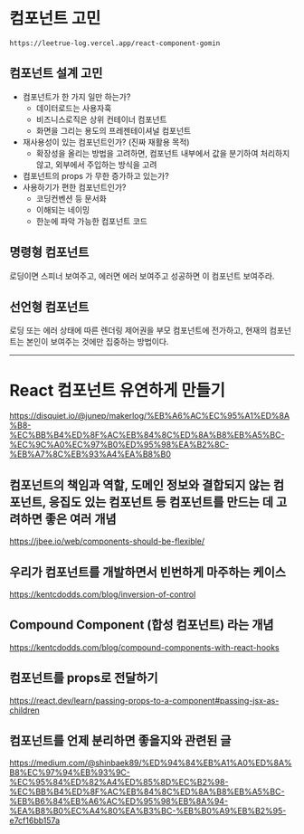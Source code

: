 # 컴포넌트 고민

`https://leetrue-log.vercel.app/react-component-gomin`

## 컴포넌트 설계 고민

- 컴포넌트가 한 가지 일만 하는가?
  - 데이터로드는 사용자훅
  - 비즈니스로직은 상위 컨테이너 컴포넌트
  - 화면을 그리는 용도의 프레젠테이셔널 컴포넌트
- 재사용성이 있는 컴포넌트인가? (진짜 재활용 목적)
  - 확장성을 올리는 방법을 고려하면, 컴포넌트 내부에서 값을 분기하여 처리하지 않고, 외부에서 주입하는 방식을 고려
- 컴포넌트의 props 가 무한 증가하고 있는가?
- 사용하기가 편한 컴포넌트인가?
  - 코딩컨벤션 등 문서화
  - 이해되는 네이밍
  - 한눈에 파악 가능한 컴포넌트 코드

## 명령형 컴포넌트

로딩이면 스피너 보여주고, 에러면 에러 보여주고 성공하면 이 컴포넌트 보여주라.

## 선언형 컴포넌트

로딩 또는 에러 상태에 따른 렌더링 제어권을 부모 컴포넌트에 전가하고, 현재의 컴포넌트는 본인이 보여주는 것에만 집중하는 방법이다.

---

# React 컴포넌트 유연하게 만들기

https://disquiet.io/@junep/makerlog/%EB%A6%AC%EC%95%A1%ED%8A%B8-%EC%BB%B4%ED%8F%AC%EB%84%8C%ED%8A%B8%EB%A5%BC-%EC%9C%A0%EC%97%B0%ED%95%98%EA%B2%8C-%EB%A7%8C%EB%93%A4%EA%B8%B0

## 컴포넌트의 책임과 역할, 도메인 정보와 결합되지 않는 컴포넌트, 응집도 있는 컴포넌트 등 컴포넌트를 만드는 데 고려하면 좋은 여러 개념

https://jbee.io/web/components-should-be-flexible/

## 우리가 컴포넌트를 개발하면서 빈번하게 마주하는 케이스

https://kentcdodds.com/blog/inversion-of-control

## Compound Component (합성 컴포넌트) 라는 개념

https://kentcdodds.com/blog/compound-components-with-react-hooks

## 컴포넌트를 props로 전달하기

https://react.dev/learn/passing-props-to-a-component#passing-jsx-as-children

## 컴포넌트를 언제 분리하면 좋을지와 관련된 글

https://medium.com/@shinbaek89/%ED%94%84%EB%A1%A0%ED%8A%B8%EC%97%94%EB%93%9C-%EC%95%84%ED%82%A4%ED%85%8D%EC%B2%98-%EC%BB%B4%ED%8F%AC%EB%84%8C%ED%8A%B8%EB%A5%BC-%EB%B6%84%EB%A6%AC%ED%95%98%EB%8A%94-%EA%B8%B0%EC%A4%80%EA%B3%BC-%EB%B0%A9%EB%B2%95-e7cf16bb157a
